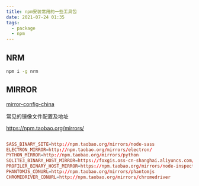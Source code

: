 ```yaml
---
title: npm安装常用的一些工具包
date: 2021-07-24 01:35
tags:
  - package
  - npm
---
```


## NRM 

```bash
npm i -g nrm
```

## MIRROR


[mirror-config-china](https://www.npmjs.com/package/mirror-config-china)

常见的镜像文件配置及地址

https://npm.taobao.org/mirrors/

```conf

SASS_BINARY_SITE=http://npm.taobao.org/mirrors/node-sass
ELECTRON_MIRROR=http://npm.taobao.org/mirrors/electron/
PYTHON_MIRROR=http://npm.taobao.org/mirrors/python
SQLITE3_BINARY_HOST_MIRROR=https://foxgis.oss-cn-shanghai.aliyuncs.com/
PROFILER_BINARY_HOST_MIRROR=https://npm.taobao.org/mirrors/node-inspector/
PHANTOMJS_CDNURL=http://npm.taobao.org/mirrors/phantomjs
CHROMEDRIVER_CDNURL=http://npm.taobao.org/mirrors/chromedriver

```